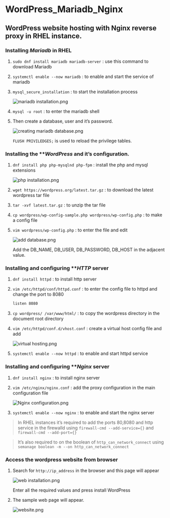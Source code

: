 # WordPress_Mariadb_Nginx
## WordPress website hosting with Nginx reverse proxy in RHEL instance.

### Installing ***Mariadb* in RHEL**

1. `sudo dnf install mariadb mariadb-server` : use this command to download Mariadb
2. `systemctl enable --now mariadb` : to enable and start the service of mariadb
3. `mysql_secure_installation` : to start the installation process
    
    ![mariadb installation.png](https://github.com/Siddhant00Tiwari/WordPress_Mariadb_Nginx/blob/e626136d5cd994af9115d9e4e497d70267f0b31b/mariadb%20installation.png)
    
4. `mysql -u root` : to enter the mariadb shell
5. Then create a database, user and it’s password.
    
    ![creating mariadb database.png](https://github.com/Siddhant00Tiwari/WordPress_Mariadb_Nginx/blob/f8446f9b950183c03bece2478dbe354bcb9fc6ac/creating%20mariadb%20database.png)
    
    `FLUSH PRIVILEDGES;` is used to reload the privilege tables.
    

### Installing the ***WordPress* and it’s configuration.

1. `dnf install php php-mysqlnd php-fpm` : install the php and mysql extensions
    
    ![php installation.png](https://github.com/Siddhant00Tiwari/WordPress_Mariadb_Nginx/blob/f8446f9b950183c03bece2478dbe354bcb9fc6ac/php%20installation.png)
    
2. `wget https://wordpress.org/latest.tar.gz` : to download the latest wordpress tar file
3. `tar -xvf latest.tar.gz` : to unzip the tar file
4. `cp wordpress/wp-config-sample.php wordpress/wp-config.php` : to make a config file 
5. `vim wordpress/wp-config.php` : to enter the file and edit 
    
    ![add database.png](https://github.com/Siddhant00Tiwari/WordPress_Mariadb_Nginx/blob/f8446f9b950183c03bece2478dbe354bcb9fc6ac/add%20database.png)
    
    Add the DB_NAME, DB_USER, DB_PASSWORD, DB_HOST in the adjacent value.
    

### Installing and configuring ***HTTP* server

1. `dnf install httpd` : to install http server
2. `vim /etc/httpd/conf/httpd.conf` : to enter the config file to httpd and change the port to 8080
    
    ```bash
    listen 8080
    ```
    
3. `cp wordpress/ /var/www/html/` : to copy the wordpress directory in the document root directory
4. `vim /etc/httpd/conf.d/vhost.conf` : create a virtual host config file and add
    
    ![virtual hosting.png](https://github.com/Siddhant00Tiwari/WordPress_Mariadb_Nginx/blob/f8446f9b950183c03bece2478dbe354bcb9fc6ac/virtual%20hosting.png)
    
5. `systemctl enable --now httpd` : to enable and start httpd service

### Installing and configuring ***Nginx* server

1. `dnf install nginx` : to install nginx server
2. `vim /etc/nginx/nginx.conf` : add the proxy configuration in the main configuration file
    
    ![Nginx configuration.png](https://github.com/Siddhant00Tiwari/WordPress_Mariadb_Nginx/blob/f8446f9b950183c03bece2478dbe354bcb9fc6ac/nginx%20configuration.png)
    
3. `systemctl enable --now nginx` : to enable and start the nginx server

> In RHEL instances it’s required to add the ports 80,8080 and http service in the firewalld using `firewall-cmd --add-service={}` and `firewall-cmd --add-port={}`
> 

> It’s also required to on the boolean of `http_can_network_connect` using `semanage boolean -m --on http_can_network_connect`
> 

### Access the wordpress website from browser

1. Search for `http://ip_address` in the browser and this page will appear
    
    ![web installation.png](https://github.com/Siddhant00Tiwari/WordPress_Mariadb_Nginx/blob/f8446f9b950183c03bece2478dbe354bcb9fc6ac/web%20installation.png)
    
    Enter all the required values and press install WordPress
    
2. The sample web page will appear.
    
    ![website.png](https://github.com/Siddhant00Tiwari/WordPress_Mariadb_Nginx/blob/f8446f9b950183c03bece2478dbe354bcb9fc6ac/website.png)
